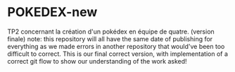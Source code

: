 # POKEDEX-new
TP2 concernant la création d'un pokédex en équipe de quatre. (version finale)
note: this repository will all have the same date of publishing for everything as we made errors in another repository that would've been too difficult to correct. This is our final correct version, with implementation of a correct git flow to show our understanding of the work asked!
